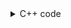 <details><summary>C++ code</summary>

Runtime `187 ms` Beats `37.96%`.<br>
Memory `71.3 MB` Beats `61.54%`.

![](../../../../assets/1254.png)

</details>
